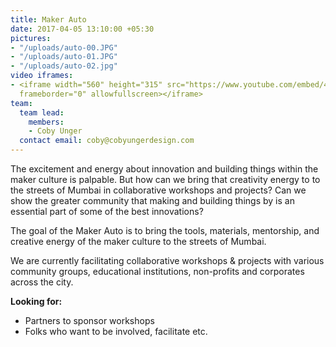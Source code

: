 ```yaml
---
title: Maker Auto
date: 2017-04-05 13:10:00 +05:30
pictures:
- "/uploads/auto-00.JPG"
- "/uploads/auto-01.JPG"
- "/uploads/auto-02.jpg"
video iframes:
- <iframe width="560" height="315" src="https://www.youtube.com/embed/4j1E92De-jI"
  frameborder="0" allowfullscreen></iframe>
team:
  team lead:
    members:
    - Coby Unger
  contact email: coby@cobyungerdesign.com
---
```


The excitement and energy about innovation and building things within the maker culture is palpable. But how can we bring that creativity energy to to the streets of Mumbai in collaborative workshops and projects? Can we show the greater community that making and building things by is an essential part of some of the best innovations?

The goal of the Maker Auto is to bring the tools, materials, mentorship, and creative energy of the maker culture to the streets of Mumbai.

We are currently facilitating collaborative workshops & projects with various community groups, educational institutions, non-profits and corporates across the city.

**Looking for:**
* Partners to sponsor workshops
* Folks who want to be involved, facilitate etc.